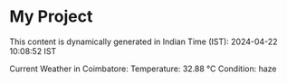 # My Project

This content is dynamically generated in Indian Time (IST): 2024-04-22 10:08:52 IST


Current Weather in Coimbatore:
Temperature: 32.88 °C
Condition: haze
